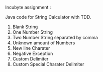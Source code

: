Incubyte assignment :

Java code for String Calculator with TDD.

1. Blank String
2. One Number String
3. Two Number String separated by comma
4. Unknown amount of Numbers
5. New line Charater
6. Negative Exception
7. Custom Delimiter
8. Custom Special Charater Delimiter